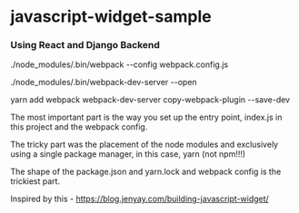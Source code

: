 # javascript-widget-sample

### Using React and Django Backend

./node_modules/.bin/webpack --config webpack.config.js

./node_modules/.bin/webpack-dev-server --open

yarn add  webpack webpack-dev-server copy-webpack-plugin --save-dev

The most important part is the way you set up the entry point, index.js in this project and the webpack config.

The tricky part was the placement of the node modules and exclusively using a single package manager, in this case, yarn (not npm!!!)

The shape of the package.json and yarn.lock and webpack config is the trickiest part.

Inspired by this - https://blog.jenyay.com/building-javascript-widget/
